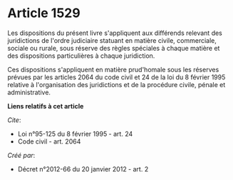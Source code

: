 # Article 1529

Les dispositions du présent livre s'appliquent aux différends relevant des juridictions de l'ordre judiciaire statuant en
matière civile, commerciale, sociale ou rurale, sous réserve des règles spéciales à chaque matière et des dispositions
particulières à chaque juridiction. 

Ces dispositions s'appliquent en matière prud'homale sous les réserves prévues par les articles 2064 du code civil et 24 de
la loi du 8 février 1995 relative à l'organisation des juridictions et de la procédure civile, pénale et administrative.

**Liens relatifs à cet article**

_Cite_:

  - Loi n°95-125 du 8 février 1995 - art. 24
  - Code civil - art. 2064

_Créé par_:

  - Décret n°2012-66 du 20 janvier 2012 - art. 2
